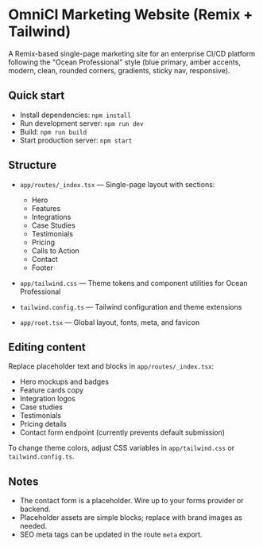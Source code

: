 # OmniCI Marketing Website (Remix + Tailwind)

A Remix-based single-page marketing site for an enterprise CI/CD platform following the "Ocean Professional" style (blue primary, amber accents, modern, clean, rounded corners, gradients, sticky nav, responsive).

## Quick start

- Install dependencies: `npm install`
- Run development server: `npm run dev`
- Build: `npm run build`
- Start production server: `npm start`

## Structure

- `app/routes/_index.tsx` — Single-page layout with sections:
  - Hero
  - Features
  - Integrations
  - Case Studies
  - Testimonials
  - Pricing
  - Calls to Action
  - Contact
  - Footer

- `app/tailwind.css` — Theme tokens and component utilities for Ocean Professional
- `tailwind.config.ts` — Tailwind configuration and theme extensions
- `app/root.tsx` — Global layout, fonts, meta, and favicon

## Editing content

Replace placeholder text and blocks in `app/routes/_index.tsx`:
- Hero mockups and badges
- Feature cards copy
- Integration logos
- Case studies
- Testimonials
- Pricing details
- Contact form endpoint (currently prevents default submission)

To change theme colors, adjust CSS variables in `app/tailwind.css` or `tailwind.config.ts`.

## Notes

- The contact form is a placeholder. Wire up to your forms provider or backend.
- Placeholder assets are simple blocks; replace with brand images as needed.
- SEO meta tags can be updated in the route `meta` export.
